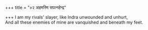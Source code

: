 +++
title = "०२ अहमस्मि सपत्नहेन्द्र"

+++
I am my rivals' slayer, like Indra unwounded and unhurt,  
     And all these enemies of mine are vanquished and beneath my feet.
